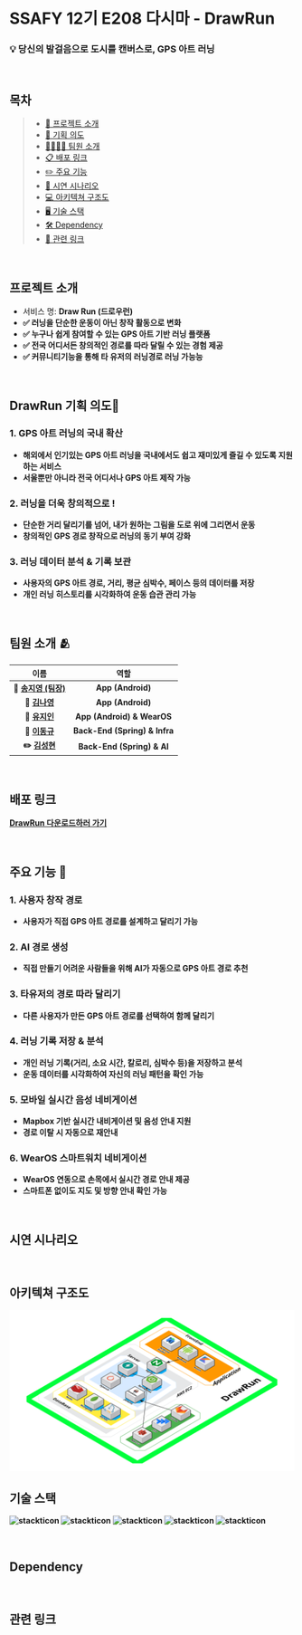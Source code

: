 # SSAFY 12기 E208 다시마 - DrawRun

### 💡 당신의 발걸음으로 도시를 캔버스로, GPS 아트 러닝



<br>

## 목차

> - [👋 프로젝트 소개](#프로젝트-소개)
> - [📖 기획 의도](#DrawRun-기획-의도🎨)
> - [👩‍👩‍👧‍👧 팀원 소개](#팀원-소개-🫂)
> - [📋 배포 링크](#배포-링크)
> - [✏️ 주요 기능](#주요-기능-🚀)
> - [🚩 시연 시나리오](#시연-시나리오)
> - [💻 아키텍쳐 구조도](#아키텍쳐-구조도)
> - [🖥️ 기술 스택](#기술-스택)
> - [🛠 Dependency](#Dependency)
> - [🔗 관련 링크](#관련-링크)

<br>

## 프로젝트 소개
 - 서비스 명: <b>Draw Run (드로우런) 
 - ✅ 러닝을 단순한 운동이 아닌 창작 활동으로 변화
 - ✅ 누구나 쉽게 참여할 수 있는 GPS 아트 기반 러닝 플랫폼
 - ✅ 전국 어디서든 창의적인 경로를 따라 달릴 수 있는 경험 제공
 - ✅ 커뮤니티기능을 통해 타 유저의 러닝경로 러닝 가능능

<br>

## DrawRun 기획 의도🎨 
### 1. GPS 아트 러닝의 국내 확산
- 해외에서 인기있는 GPS 아트 러닝을 국내에서도 쉽고 재미있게 즐길 수 있도록 지원하는 서비스
- 서울뿐만 아니라 전국 어디서나 GPS 아트 제작 가능
### 2. 러닝을 더욱 창의적으로 !
- 단순한 거리 달리기를 넘어, 내가 원하는 그림을 도로 위에 그리면서 운동
- 창의적인 GPS 경로 창작으로 러닝의 동기 부여 강화
### 3. 러닝 데이터 분석 & 기록 보관
- 사용자의 GPS 아트 경로, 거리, 평균 심박수, 페이스 등의 데이터를 저장
- 개인 러닝 히스토리를 시각화하여 운동 습관 관리 가능

<br>

## 팀원 소개 🫂
| 이름 | 역할 |
|:--:|:--:|
| 👑 **[송지영 (팀장)](https://github.com/xongeeuse)** | App (Android) |
| 🌟 **[김나영](https://github.com/skdud5126)** | App (Android) |
| 🎉 **[유지인](https://github.com/Yu-jiin)** | App (Android) & WearOS |
| 🐶 **[이동규](https://github.com/Iwannabegosu)** | Back-End (Spring) & Infra |
| ✏️ **[김성현](https://github.com/SeonghyeonKim)** | Back-End (Spring) & AI |

<br>

## 배포 링크

[DrawRun 다운로드하러 가기]()

<br>

## 주요 기능 🚀
### 1. 사용자 창작 경로  
 - 사용자가 직접 GPS 아트 경로를 설계하고 달리기 가능  

### 2. AI 경로 생성  
 - 직접 만들기 어려운 사람들을 위해 **AI가 자동으로 GPS 아트 경로 추천**  

### 3. 타유저의 경로 따라 달리기  
 - 다른 사용자가 만든 **GPS 아트 경로를 선택하여 함께 달리기**  

### 4. 러닝 기록 저장 & 분석  
- 개인 러닝 기록(거리, 소요 시간, 칼로리, 심박수 등)을 저장하고 분석  
- 운동 데이터를 시각화하여 **자신의 러닝 패턴을 확인 가능**  

### 5. 모바일 실시간 음성 네비게이션  
- **Mapbox 기반 실시간 내비게이션 및 음성 안내 지원**  
- 경로 이탈 시 **자동으로 재안내**  

### 6. WearOS 스마트워치 네비게이션  
- **WearOS 연동으로 손목에서 실시간 경로 안내 제공**  
- **스마트폰 없이도 지도 및 방향 안내 확인 가능**  

<br>

## 시연 시나리오

<br>


## 아키텍쳐 구조도

<img src="./etc/architecture.png" alt="아키텍쳐 구조도" >

<br>


## 기술 스택

![stackticon](https://firebasestorage.googleapis.com/v0/b/stackticon-81399.appspot.com/o/images%2F1740072335809?alt=media&token=b3dab147-e6f2-49ea-bf8a-eda13f2d35e6)
![stackticon](https://firebasestorage.googleapis.com/v0/b/stackticon-81399.appspot.com/o/images%2F1740072418339?alt=media&token=d22c87ac-6fe6-4750-a3fe-67a63bcac951)
![stackticon](https://firebasestorage.googleapis.com/v0/b/stackticon-81399.appspot.com/o/images%2F1740072468571?alt=media&token=3139cace-309c-4116-8f8e-c861f1a965a0)
![stackticon](https://firebasestorage.googleapis.com/v0/b/stackticon-81399.appspot.com/o/images%2F1740072507945?alt=media&token=9b08e689-9649-49b3-9ea0-d7df3a2b05ce)
![stackticon](https://firebasestorage.googleapis.com/v0/b/stackticon-81399.appspot.com/o/images%2F1740072548203?alt=media&token=f899ac58-5e5c-4816-94dd-cb9bf8972db0)

<br>

## Dependency

<br>

## 관련 링크

<br>


